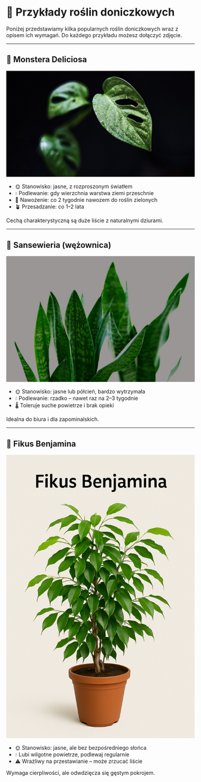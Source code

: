 # 🌼 Przykłady roślin doniczkowych

Poniżej przedstawiamy kilka popularnych roślin doniczkowych wraz z opisem ich wymagań. Do każdego przykładu możesz dołączyć zdjęcie.

---

## 🌿 Monstera Deliciosa

![Monstera](img/monstera.jpg)

- 🌞 Stanowisko: jasne, z rozproszonym światłem
- 💧 Podlewanie: gdy wierzchnia warstwa ziemi przeschnie
- 🌱 Nawożenie: co 2 tygodnie nawozem do roślin zielonych
- 🪴 Przesadzanie: co 1–2 lata

Cechą charakterystyczną są duże liście z naturalnymi dziurami.

---

## 🌱 Sansewieria (wężownica)

![Sansewieria](img/sanseviera.jpg)

- 🌞 Stanowisko: jasne lub półcień, bardzo wytrzymała
- 💧 Podlewanie: rzadko – nawet raz na 2–3 tygodnie
- 🌡️ Toleruje suche powietrze i brak opieki

Idealna do biura i dla zapominalskich.

---

## 🌴 Fikus Benjamina

![Fikus](img/fikus.png)

- 🌞 Stanowisko: jasne, ale bez bezpośredniego słońca
- 💧 Lubi wilgotne powietrze, podlewaj regularnie
- ⚠️ Wrażliwy na przestawianie – może zrzucać liście

Wymaga cierpliwości, ale odwdzięcza się gęstym pokrojem.

